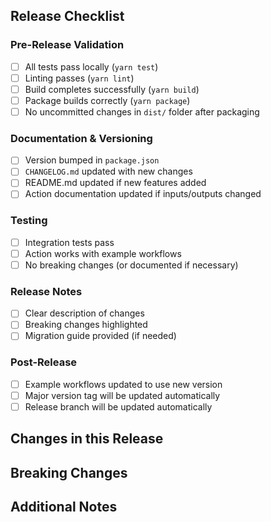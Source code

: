 ## Release Checklist

### Pre-Release Validation

- [ ] All tests pass locally (`yarn test`)
- [ ] Linting passes (`yarn lint`)
- [ ] Build completes successfully (`yarn build`)
- [ ] Package builds correctly (`yarn package`)
- [ ] No uncommitted changes in `dist/` folder after packaging

### Documentation & Versioning

- [ ] Version bumped in `package.json`
- [ ] `CHANGELOG.md` updated with new changes
- [ ] README.md updated if new features added
- [ ] Action documentation updated if inputs/outputs changed

### Testing

- [ ] Integration tests pass
- [ ] Action works with example workflows
- [ ] No breaking changes (or documented if necessary)

### Release Notes

- [ ] Clear description of changes
- [ ] Breaking changes highlighted
- [ ] Migration guide provided (if needed)

### Post-Release

- [ ] Example workflows updated to use new version
- [ ] Major version tag will be updated automatically
- [ ] Release branch will be updated automatically

## Changes in this Release

<!-- Describe the main changes, new features, bug fixes, etc. -->

## Breaking Changes

<!-- List any breaking changes and migration instructions -->

## Additional Notes

<!-- Any additional context or notes for reviewers -->
